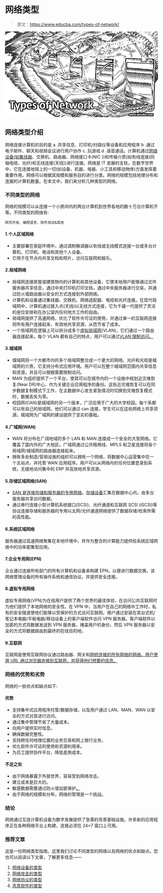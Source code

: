 # 网络类型

> 原文：<https://www.educba.com/types-of-network/>

![types of network](img/b7637b4e9a52f59ca926b1c98760f29d.png)



## 网络类型介绍

网络连接计算机的目的是 a .共享信息、打印机/扫描仪等设备和应用程序 b .通过电子邮件、聊天和视频会议进行用户协作 c .玩游戏 d .语音通话。计算机通过[网络设备(如集线器](https://www.educba.com/what-is-hub/)、交换机、路由器、网络接口卡(NIC ))和传输介质(如有线连接(同轴电缆、光纤)和无线连接(天线))进行连接。网络是 IT 发展的支柱，在数字世界中，它在连接地球上的一切(如设备、机器、电器、小工具和移动物体)方面发挥着重要作用。网络可以根据其规模和服务目的进行分类。网络的规模包括地理分布和连接的计算机数量。在本文中，我们来分析几种类型的网络。

### 不同类型的网络

网络的规模可以从连接一个小房间内的两台计算机到世界各地的数十万台计算机不等。不同类型的网络有:

<small>网页开发、编程语言、软件测试&其他</small>

#### 1.个人区域网络

*   主要部署在家庭环境中，通过调制解调器以有线或无线模式连接一台或多台计算机、打印机、电话和其他个人设备。
*   它用于在节点内共享文档和照片，访问互联网和娱乐。

#### 2.局域网络

*   局域网连接房屋或建筑物内的计算机和其他设备，它使本地用户能够通过文件服务器共享信息，通过中央打印机打印文档，通过中央服务器进行交易，并通过防火墙路由器以安全的方式连接到外部网络。
*   计算机和设备通过集线器、交换机、网络适配器、电缆和光纤连接。在现代局域网中，计算机通过接入点(天线)以无线方式连接，它为千禧一代提供了灵活的座位安排和在办公室内任何地方工作的自由。
*   局域网提供了高速网络，优化了软件许可证的使用，并通过单一的互联网连接将所有用户连接起来，有效地共享资源，从而节省了成本。
*   一个局域网在逻辑上可以拆分成多个[虚拟局域网](https://www.educba.com/what-is-vlan/)(VLAN)，它们通过一个路由器连接起来。每个 VLAN 都有自己的特点，用户可以通过[VLAN 限制访问。](https://www.educba.com/types-of-vlan/)

#### 3.城域网

*   城域网将一个大都市内的多个局域网整合成一个更大的网络。光纤和光缆是城域网的介质，它支持分布式应用环境。用户可以在整个城域网范围内共享信息和资源，并且可以根据需要限制访问。
*   MAN 为组织提供了一个平台，使其可以在城市内的一个设施中规划近灾难恢复(Near DR)中心，作为关键企业应用程序的备份。这些近灾难恢复可以在同步数据复制模式下工作，在主数据中心发生紧急情况时切换到灾难恢复模式时，数据丢失为零。
*   校园网(CAN)是城域网的另一个版本，广泛应用于广大的大学校园。每个系都可以有自己的局域网，他们可以通过 can 连接，学生可以在这些网络上共享资源。城域网为广域网的建设提供了坚实的基础。

#### 4.广域网(WAN)

*   WAN 将分布在广阔地域的多个 LAN 和 MAN 连接成一个安全的大型网络。它覆盖了国内外的广大地区。广域网通过公共租用线、MPLS 和卫星连接将各个局域网/城域网的路由器连接起来。
*   拥有多处制造/营销设施的组织可以拥有一个网络，将数据中心运营集中在一个主站点，并托管 WAN 应用程序。用户可以从网络内的任何位置登录到系统，无缝地访问集中的 ERP 并高效地共享资源。

#### 5.存储区域网络(SAN)

*   [SAN 是连接存储和服务器的专用网络](https://www.educba.com/what-is-storage-area-network/)。[存储设备](https://www.educba.com/nas-storage-device/)汇集在数据中心内，由多台服务器共享访问数据。
*   通过串行连接小型计算机系统接口(SCSI)、光纤通道和互联网 SCSI (iSCSI)等协议连接存储和服务器的专用以太网/光纤通道网络提供了数据存储/检索所需的高性能。

#### 6.系统区域网络

服务器通过高速网络聚集在本地环境中，并作为整合的计算能力提供给系统区域网络中的功率密集型应用。

#### 7.企业专用网(EPN)

企业通过连接所有部门的所有计算机和设备来构建 EPN，以便进行数据交换。该网络管理设备的所有操作系统和通信协议，并提供安全连接。

#### 8.虚拟专用网络

虚拟专用网络(VPN)为在线用户提供了两个世界的最佳体验，在访问公共互联网时为他们提供了本地网络的安全性。在 VPN 中，当用户在自己的网络中工作时，私有的安全隧道使他们能够以受保护的方式访问互联网。用户通过安装在其台式机/笔记本电脑/平板电脑/移动设备上的客户端软件访问 VPN 服务器。客户端软件以加密的方式将数据发送到 VPN 服务器，掩盖用户的身份，然后 VPN 服务器以安全的方式将数据路由到最终的在线目的地。

#### 9.互联网

互联网是使用互联网协议通过路由器、网关和[网桥连接的所有网络的网络。用户使用 URL 通过浏览器连接到互联网，并获得他们想要的信息。](https://www.educba.com/what-is-bridge/)

### 网络的优势和劣势

网络的一些优点和缺点如下:

#### 优势

*   支持集中式应用程序托管/数据存储，以及用户通过 LAN、MAN、WAN 以安全的方式对其进行访问。
*   通过集中管理节省了大量成本。
*   向用户提供实时信息。
*   确保数据完整性。
*   支持跨任何地理位置的业务交易和网上银行业务。
*   优化软件许可证的使用和资源利用率。
*   为员工提供协作平台，降低差旅成本。

#### 不足之处

*   由于网络暴露于外部世界，容易受到网络攻击。
*   建立成本是巨大的。
*   敏感数据需要通过防火墙加密保护[。](https://www.educba.com/firewall-uses/)
*   由于网络的规模和分布，网络的管理是一个挑战。

### 结论

网络通过互连计算机设备为数字发展提供了急需的背景基础设施。许多新的应用程序正在各种网络平台上构建，连接必须在 24×7 窗口上可用。

### 推荐文章

这是一份网络类型指南。这里我们讨论不同类型的网络以及网络的优点和缺点。您也可以阅读以下文章，了解更多信息——

1.  [网络设备的类型](https://www.educba.com/types-of-network-devices/)
2.  [网络攻击的类型](https://www.educba.com/types-of-network-attacks/)
3.  [网络协议的类型](https://www.educba.com/types-of-networking-protocols/)
4.  [恶意软件的类型](https://www.educba.com/types-of-malware/)





